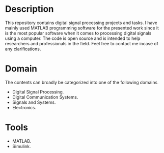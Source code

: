 # Description
This repository contains digital signal processing projects and tasks. I have mainly used MATLAB programming software for the presented work since it is the most popular software when it comes to processing digital signals using a computer. The code is open source and is intended to help researchers and professionals in the field. Feel free to contact me incase of any clarifications.

# Domain
The contents can broadly be categorized into one of the following domains.

* Digital Signal Processing.
* Digital Communication Systems.
* Signals and Systems.
* Electronics.

# Tools
* MATLAB.
* Simulink.
